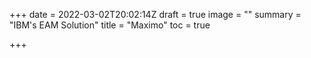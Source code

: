 +++
date = 2022-03-02T20:02:14Z
draft = true
image = ""
summary = "IBM's EAM Solution"
title = "Maximo"
toc = true

+++
